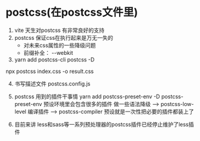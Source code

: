 # postcss(在postcss文件里)
1. vite 天生对postcss 有非常良好的支持
2. postcss 保证css在执行起来是万无一失的
   - 对未来css属性的一些降级问题
   - 前缀补全： --webkit
3. yarn add postcss-cli postcss -D

npx postcss index.css -o result.css

4. 书写描述文件
postcss.config.js
5. postcss 用到的插件干事情
yarn add postcss-preset-env -D
postcss-preset-env 预设环境里会包含很多的插件
做一些语法降级 --> postcss-low-level
编译插件 --> postcss-compiler
预设就是一次性把必要的插件都装上了

6. 目前来讲 less和sass等一系列预处理器的postcss插件已经停止维护了less插件